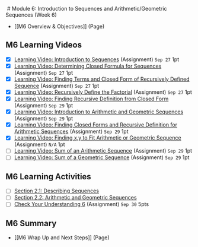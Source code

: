  # Module 6: Introduction to Sequences and Arithmetic/Geometric Sequences (Week 6)

- [[M6 Overview & Objectives]] (Page)

## M6 Learning Videos
- [x] [Learning Video: Introduction to Sequences](https://csusb.instructure.com/courses/15759/modules/items/1147659 "Learning Video: Introduction to Sequences") (Assignment) `Sep 27` 1pt
- [x] [Learning Video: Determining Closed Formula for Sequences](https://csusb.instructure.com/courses/15759/modules/items/1147658 "Learning Video: Determining Closed Formula for Sequences") (Assignment) `Sep 27` 1pt
- [x] [Learning Video: Finding Terms and Closed Form of Recursively Defined Sequence](https://csusb.instructure.com/courses/15759/modules/items/1147660 "Learning Video: Finding Terms and Closed Form of Recursively Defined Sequence") (Assignment) `Sep 27` 1pt
- [x] [Learning Video: Recursively Define the Factorial](https://csusb.instructure.com/courses/15759/modules/items/1147662 "Learning Video: Recursively Define the Factorial") (Assignment) `Sep 27` 1pt
- [x] [Learning Video: Finding Recursive Definition from Closed Form](https://csusb.instructure.com/courses/15759/modules/items/1147661 "Learning Video: Finding Recursive Definition from Closed Form") (Assignment) `Sep 29` 1pt
- [x] [Learning Video: Introduction to Arithmetic and Geometric Sequences](https://csusb.instructure.com/courses/15759/modules/items/1151897 "Learning Video: Introduction to Arithmetic and Geometric Sequences") (Assignment) `Sep 29` 1pt
- [x] [Learning Video: Finding Closed Forms and Recursive Definition for Arithmetic Sequences](https://csusb.instructure.com/courses/15759/modules/items/1151894 "Learning Video: Finding Closed Forms and Recursive Definition for Arithmetic Sequences") (Assignment) `Sep 29` 1pt
- [x] [Learning Video: Finding x,y to Fit Arithmetic or Geometric Sequence](https://csusb.instructure.com/courses/15759/modules/items/1151895 "Learning Video: Finding x,y to Fit Arithmetic or Geometric Sequence") (Assignment) `N/A` 1pt
- [ ] [Learning Video: Sum of an Arithmetic Sequence](https://csusb.instructure.com/courses/15759/modules/items/1151898 "Learning Video: Sum of an Arithmetic Sequence") (Assignment) `Sep 29` 1pt
- [ ] [Learning Video: Sum of a Geometric Sequence](https://csusb.instructure.com/courses/15759/modules/items/1151896 "Learning Video: Sum of a Geometric Sequence") (Assignment) `Sep 29` 1pt

## M6 Learning Activities
- [ ] [Section 2.1: Describing Sequences](https://csusb.instructure.com/courses/15759/modules/items/1147667)
- [ ] [Section 2.2: Arithmetic and Geometric Sequences](https://csusb.instructure.com/courses/15759/modules/items/1147668)
- [ ]  [Check Your Understanding 6](https://csusb.instructure.com/courses/15759/modules/items/1037470 "Check Your Understanding 6") (Assignment) `Sep 30` 5pts

## M6 Summary
- [[M6 Wrap Up and Next Steps]] (Page)
